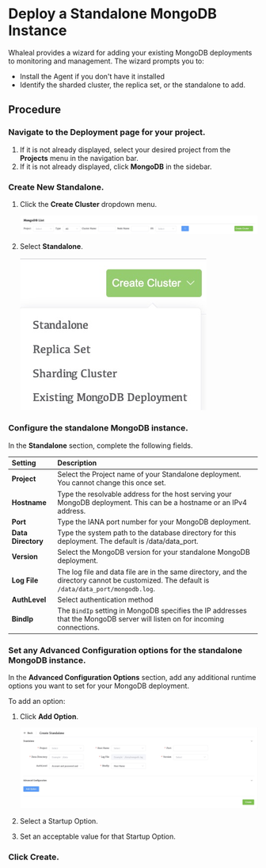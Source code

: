 # Deploy a Standalone MongoDB Instance

Whaleal provides a wizard for adding your existing MongoDB deployments to monitoring and management. The wizard prompts you to:

- Install the Agent if you don't have it installed
- Identify the sharded cluster, the replica set, or the standalone to add.

## Procedure

### Navigate to the **Deployment** page for your project.

1. If it is not already displayed, select your desired project from the **Projects** menu in the navigation bar.
2. If it is not already displayed, click **MongoDB** in the sidebar.

### Create **New Standalone**.

1. Click the **Create Cluster** dropdown menu.

   ![StandaloneAdvanced](../../images/whalealPlatFormImages/04-CreateDeployment/CreateCluster.png)

2. Select **Standalone**.

   ![StandaloneAdvanced](../../images/whalealPlatFormImages/04-CreateDeployment/AllCluster.png)

### Configure the standalone MongoDB instance.

In the **Standalone** section, complete the following fields.

| Setting            | Description                                                  |
| :----------------- | :----------------------------------------------------------- |
| **Project**        | Select the Project name of your Standalone deployment. You cannot change this once set. |
| **Hostname**       | Type the resolvable address for the host serving your MongoDB deployment. This can be a hostname or an IPv4 address. |
| **Port**           | Type the IANA port number for your MongoDB deployment.       |
| **Data Directory** | Type the system path to the database directory for this deployment. The default is /data/data_port. |
| **Version**        | Select the MongoDB version for your standalone MongoDB deployment. |
| **Log File**       | The log file and data file are in the same directory, and the directory cannot be customized. The default is `/data/data_port/mongodb.log`. |
| **AuthLevel**      | Select authentication method                                 |
| **BindIp**         | The `BindIp` setting in MongoDB specifies the IP addresses that the MongoDB server will listen on for incoming connections. |

### Set any Advanced Configuration options for the standalone MongoDB instance.

In the **Advanced Configuration Options** section, add any additional runtime options you want to set for your MongoDB deployment.

To add an option:

1. Click **Add Option**.

   ![StandaloneAdvanced](../../images/whalealPlatFormImages/04-CreateDeployment/Standalone.png)

2. Select a Startup Option.

3. Set an acceptable value for that Startup Option.

### Click **Create**.
